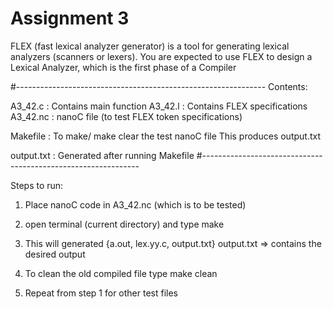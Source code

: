 # Assignment 3
FLEX (fast lexical analyzer generator) is a tool for generating lexical analyzers (scanners or lexers). 
You are expected to use FLEX to design a Lexical Analyzer, which is the first phase of a Compiler


#--------------------------------------------------------------
Contents:

A3_42.c  : Contains main function
A3_42.l  : Contains FLEX specifications
A3_42.nc : nanoC file (to test FLEX token specifications)

Makefile : To make/ make clear the test nanoC file
	     This produces output.txt

output.txt : Generated after running Makefile 
#--------------------------------------------------------------

Steps to run:

1. Place nanoC code in A3_42.nc (which is to be tested)
2. open terminal (current directory) and type 
	 make

3. This will generated {a.out, lex.yy.c, output.txt}
	output.txt => contains the desired output

4. To clean the old compiled file type
	make clean

5. Repeat from step 1 for other test files
